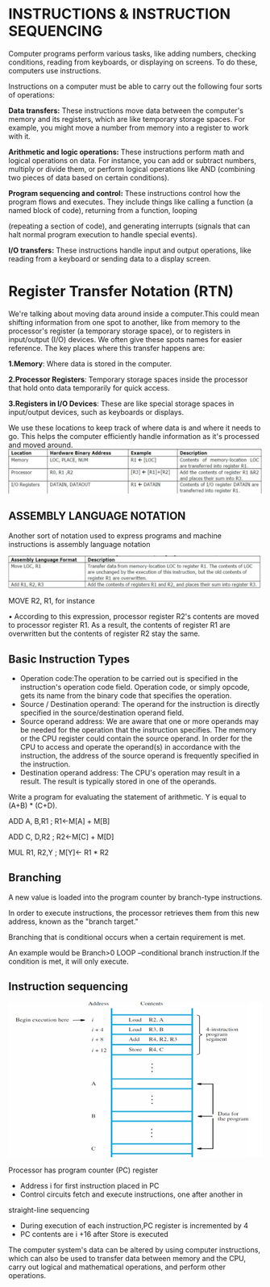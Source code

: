 ﻿# **INSTRUCTIONS & INSTRUCTION SEQUENCING**
Computer programs perform various tasks, like adding numbers, checking conditions, reading from keyboards, or displaying on screens. To do these, computers use instructions. 

Instructions on a computer must be able to carry out the following four sorts of operations:

**Data transfers:** These instructions move data between the computer's memory and its registers, which are like temporary storage spaces. For example, you might move a number from memory into a register to work with it.

**Arithmetic and logic operations:** These instructions perform math and logical operations on data. For instance, you can add or subtract numbers, multiply or divide them, or perform logical operations like AND (combining two pieces of data based on certain conditions).

**Program sequencing and control:** These instructions control how the program flows and executes. They include things like calling a function (a named block of code), returning from a function, looping 

(repeating a section of code), and generating interrupts (signals that can halt normal program execution to handle special events).

**I/O transfers:** These instructions handle input and output operations, like reading from a keyboard or sending data to a display screen.
# **Register Transfer Notation (RTN)**
We're talking about moving data around inside a computer.This could mean shifting information from one spot to another, like from memory to the processor's register (a temporary storage space), or to registers in input/output (I/O) devices. We often give these spots names for easier reference. The key places where this transfer happens are:

**1.Memory**: Where data is stored in the computer.

**2.Processor Registers**: Temporary storage spaces inside the processor that hold onto data temporarily for quick access.

**3.Registers in I/O Devices**: These are like special storage spaces in input/output devices, such as keyboards or displays.

We use these locations to keep track of where data is and where it needs to go. This helps the computer efficiently handle information as it's processed and moved around.
![](Aspose.Words.65f92424-9d14-4234-9d15-cf73504a9d2f.001.jpeg)
## **ASSEMBLY LANGUAGE NOTATION**
Another sort of notation used to express programs and machine instructions is assembly language notation

![](Aspose.Words.65f92424-9d14-4234-9d15-cf73504a9d2f.002.jpeg)

MOVE R2, R1, for instance 

• According to this expression, processor register R2's contents are moved to processor register R1. As a result, the contents of register R1 are overwritten but the contents of register R2 stay the same.
## **Basic Instruction Types**
- Operation code:The operation to be carried out is specified in the instruction's operation code field. Operation code, or simply opcode, gets its name from the binary code that specifies the operation. 
- Source / Destination operand: The operand for the instruction is directly specified in the source/destination operand field.
- Source operand address: We are aware that one or more operands may be needed for the operation that the instruction specifies. The memory or the CPU register could contain the source operand. In order for the CPU to access and operate the operand(s) in accordance with the instruction, the address of the source operand is frequently specified in the instruction. 
- Destination operand address: The CPU's operation may result in a result. The result is typically stored in one of the operands.

Write a program for evaluating the statement of arithmetic. Y is equal to (A+B) \* (C+D).

ADD A, B,R1      ;   R1←M[A] + M[B]

ADD C, D,R2      ;   R2←M[C] + M[D]

MUL R1, R2,Y    ;   M[Y]← R1 \* R2
## **Branching**
A new value is loaded into the program counter by branch-type instructions.

In order to execute instructions, the processor retrieves them from this new address, known as the "branch target."

Branching that is conditional occurs when a certain requirement is met.

An example would be Branch>0 LOOP –conditional branch instruction.If the condition is met, it will only execute.
## **Instruction sequencing**
![](Aspose.Words.65f92424-9d14-4234-9d15-cf73504a9d2f.003.jpeg)

Processor has program counter (PC) register

- Address i for first instruction placed in PC
- Control circuits fetch and execute instructions, one after another in

straight-line sequencing

- During execution of each instruction,PC register is incremented by 4
- PC contents are i +16 after Store is executed

The computer system's data can be altered by using computer instructions, which can also be used to transfer data between memory and the CPU, carry out logical and mathematical operations, and perform other operations.

